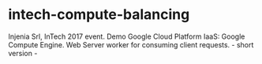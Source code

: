 # intech-compute-balancing
Injenia Srl, InTech 2017 event. Demo Google Cloud Platform IaaS: Google Compute Engine. Web Server worker for consuming client requests. - short version -
